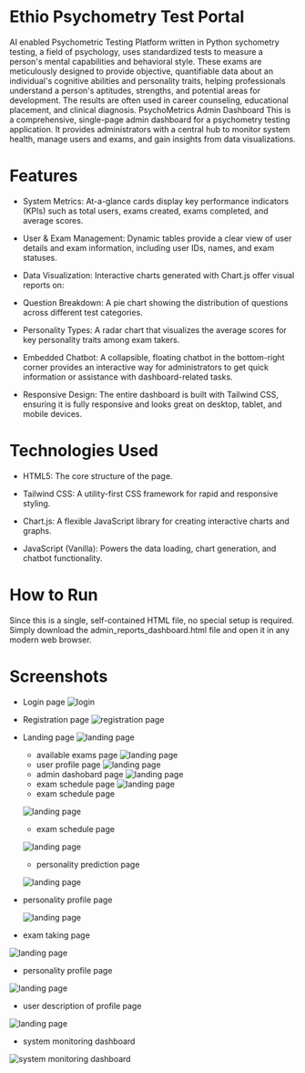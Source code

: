 # Ethio Psychometry Test Portal
AI enabled Psychometric Testing Platform written in Python
sychometry testing, a field of psychology, uses standardized tests to measure a person's mental capabilities and behavioral style. These exams are meticulously designed to provide objective, quantifiable data about an individual's cognitive abilities and personality traits, helping professionals understand a person's aptitudes, strengths, and potential areas for development. The results are often used in career counseling, educational placement, and clinical diagnosis.
PsychoMetrics Admin Dashboard
This is a comprehensive, single-page admin dashboard for a psychometry testing application. It provides administrators with a central hub to monitor system health, manage users and exams, and gain insights from data visualizations.

# Features
* System Metrics: At-a-glance cards display key performance indicators (KPIs) such as total users, exams created, exams completed, and average scores.

* User & Exam Management: Dynamic tables provide a clear view of user details and exam information, including user IDs, names, and exam statuses.

* Data Visualization: Interactive charts generated with Chart.js offer visual reports on:

* Question Breakdown: A pie chart showing the distribution of questions across different test categories.

* Personality Types: A radar chart that visualizes the average scores for key personality traits among exam takers.

* Embedded Chatbot: A collapsible, floating chatbot in the bottom-right corner provides an interactive way for administrators to get quick information or assistance with dashboard-related tasks.

* Responsive Design: The entire dashboard is built with Tailwind CSS, ensuring it is fully responsive and looks great on desktop, tablet, and mobile devices.

# Technologies Used
* HTML5: The core structure of the page.

* Tailwind CSS: A utility-first CSS framework for rapid and responsive styling.

* Chart.js: A flexible JavaScript library for creating interactive charts and graphs.

* JavaScript (Vanilla): Powers the data loading, chart generation, and chatbot functionality.

# How to Run
Since this is a single, self-contained HTML file, no special setup is required.
Simply download the admin_reports_dashboard.html file and open it in any modern web browser.

# Screenshots
* Login page
  ![login](https://github.com/MulukenSholaye/psychometry_test_portal/blob/ec15b23b538c810160affb4b786b7beeeb754cea/Screenshot%20from%202025-09-23%2019-42-40.png)
* Registration page
   ![registration page](https://github.com/MulukenSholaye/psychometry_test_portal/blob/dcacdae6d4db2b6b83d102dad6131ec5589be83e/Screenshot%20from%202025-09-23%2019-43-49.png)
* Landing page
   ![landing page](https://github.com/MulukenSholaye/psychometry_test_portal/blob/8f0a9c74805ebff1e9db2078b223b976a2dea065/Screenshot%20from%202025-09-23%2019-45-28.png)
  * available exams page
   ![landing page](https://github.com/MulukenSholaye/psychometry_test_portal/blob/8f0a9c74805ebff1e9db2078b223b976a2dea065/Screenshot%20from%202025-09-23%2019-46-20.png)
  * user profile page
   ![landing page](https://github.com/MulukenSholaye/psychometry_test_portal/blob/8f0a9c74805ebff1e9db2078b223b976a2dea065/Screenshot%20from%202025-09-23%2019-48-09.png)
  * admin dashobard page
   ![landing page](https://github.com/MulukenSholaye/psychometry_test_portal/blob/8f0a9c74805ebff1e9db2078b223b976a2dea065/Screenshot%20from%202025-09-23%2019-50-05.png)
  * exam schedule page
   ![landing page](https://github.com/MulukenSholaye/psychometry_test_portal/blob/8f0a9c74805ebff1e9db2078b223b976a2dea065/Screenshot%20from%202025-09-23%2019-51-30.png)
  * exam schedule page

   ![landing page](https://github.com/MulukenSholaye/psychometry_test_portal/blob/8f0a9c74805ebff1e9db2078b223b976a2dea065/Screenshot%20from%202025-09-23%2019-51-30.png)
  * exam schedule page

   ![landing page](https://github.com/MulukenSholaye/psychometry_test_portal/blob/8f0a9c74805ebff1e9db2078b223b976a2dea065/Screenshot%20from%202025-09-23%2019-51-30.png)
  * personality prediction page

   ![landing page](https://github.com/MulukenSholaye/psychometry_test_portal/blob/8f0a9c74805ebff1e9db2078b223b976a2dea065/Screenshot%20from%202025-09-23%2019-57-04.png)
 * personality profile page

   ![landing page](https://github.com/MulukenSholaye/psychometry_test_portal/blob/8f0a9c74805ebff1e9db2078b223b976a2dea065/Screenshot%20from%202025-09-23%2019-59-30.png)
  
  * exam taking page

   ![landing page](https://github.com/MulukenSholaye/psychometry_test_portal/blob/8f0a9c74805ebff1e9db2078b223b976a2dea065/Screenshot%20from%202025-09-23%2019-58-07.png)

   *  personality profile page

   ![landing page](https://github.com/MulukenSholaye/psychometry_test_portal/blob/8f0a9c74805ebff1e9db2078b223b976a2dea065/Screenshot%20from%202025-09-23%2020-00-43.png)

   *  user description of  profile page

   ![landing page](https://github.com/MulukenSholaye/psychometry_test_portal/blob/8f0a9c74805ebff1e9db2078b223b976a2dea065/Screenshot%20from%202025-09-23%2020-06-33.png)
   *  system monitoring dashboard

   ![system monitoring dashboard](https://github.com/MulukenSholaye/psychometry_test_portal/blob/8f0a9c74805ebff1e9db2078b223b976a2dea065/Screenshot%20from%202025-09-23%2020-10-22.png)
  
